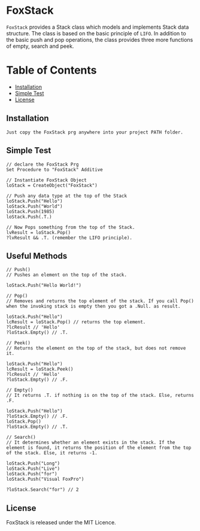 # FoxStack
`FoxStack` provides a Stack class which models and implements Stack data structure. The class is based on the basic principle of <code>LIFO</code>. In addition to the basic push and pop operations, the class provides three more functions of empty, search and peek.

# Table of Contents

- [Installation](#installation)
- [Simple Test](#simple-test)
- [License](#license)


## Installation

```
Just copy the FoxStack prg anywhere into your project PATH folder.
```

## Simple Test
```xBase
// declare the FoxStack Prg
Set Procedure to "FoxStack" Additive

// Instantiate FoxStack Object
loStack = CreateObject("FoxStack")

// Push any data type at the top of the Stack
loStack.Push("Hello")
loStack.Push("World")
loStack.Push(1985)
loStack.Push(.T.)

// Now Pops something from the top of the Stack.
lvResult = loStack.Pop()
?lvResult && .T. (remember the LIFO principle).
```

## Useful Methods
```xBase
// Push() 
// Pushes an element on the top of the stack.

loStack.Push("Hello World!")

// Pop() 
// Removes and returns the top element of the stack. If you call Pop() when the invoking stack is empty then you got a .Null. as result.

loStack.Push("Hello")
lcResult = loStack.Pop() // returns the top element.
?lcResult // 'Hello'
?loStack.Empty() // .T.

// Peek() 
// Returns the element on the top of the stack, but does not remove it.

loStack.Push("Hello")
lcResult = loStack.Peek()
?lcResult // 'Hello'
?loStack.Empty() // .F.

// Empty() 
// It returns .T. if nothing is on the top of the stack. Else, returns .F.

loStack.Push("Hello")
?loStack.Empty() // .F.
loStack.Pop()
?loStack.Empty() // .T.

// Search() 
// It determines whether an element exists in the stack. If the element is found, it returns the position of the element from the top of the stack. Else, it returns -1.

loStack.Push("Long")
loStack.Push("Live")
loStack.Push("for")
loStack.Push("Visual FoxPro")

?loStack.Search("for") // 2
```
## License

FoxStack is released under the MIT Licence.
